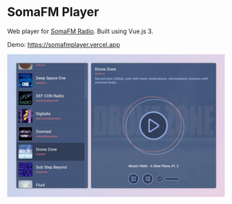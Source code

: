 # SomaFM Player

Web player for [SomaFM Radio](https://somafm.com). Built using Vue.js 3.

Demo: https://somafmplayer.vercel.app

![image](https://github.com/paulsolari/somafmplayer/blob/main/src/assets/images/player-screenshot.jpg)

